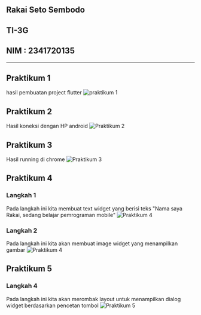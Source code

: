## Rakai Seto Sembodo
## TI-3G
## NIM : 2341720135

---

## Praktikum 1
hasil pembuatan project flutter
![praktikum 1](img/P1_1.png)

## Praktikum 2
Hasil koneksi dengan HP android
![Praktikum 2](img/P2.jpg)

## Praktikum 3
Hasil running di chrome
![Praktikum 3](img/P3.jpg)

## Praktikum 4
### Langkah 1
Pada langkah ini kita membuat text widget yang berisi teks "Nama saya Rakai, sedang belajar pemrograman mobile"
![Praktikum 4](img/P4_1.png)

### Langkah 2
Pada langkah ini kita akan membuat image widget yang menampilkan gambar
![Praktikum 4](img/P4_2.png)

## Praktikum 5
### Langkah 4
Pada langkah ini kita akan merombak layout untuk menampilkan dialog widget berdasarkan pencetan tombol
![Praktikum 5](img/P5_4.png)

###